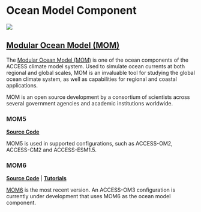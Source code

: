 # <div class="highlight-bg"> Ocean Model Component </div>

<!-- {% include "call_contribute.md" %} -->

<!-- ![Ocean Component Logo](../../assets/component-logos/components-without-titles/ACCESS icon OCEAN.png){align=right width=40%} -->

<img src = "../../../assets/component-logos/component-maps/ocean-component-map.png" class="image-background"></img>

## [Modular Ocean Model (MOM)][mom-wiki]
The [Modular Ocean Model (MOM)][mom-wiki] is one of the ocean components of the ACCESS climate model system. Used to simulate ocean currents at both regional and global scales, MOM is an invaluable tool for studying the global ocean climate system, as well as capabilities for regional and coastal applications. 

MOM is an open source development by a consortium of scientists across several government agencies and academic institutions worldwide. 

### MOM5

[**Source Code**][mom5-github]

MOM5 is used in supported configurations, such as ACCESS-OM2, ACCESS-CM2 and ACCESS-ESM1.5.

### MOM6

[**Source Code**][mom6-github] |
[**Tutorials**][mom6-tutes]

[MOM6][gfdl-web] is the most recent version. An ACCESS-OM3 configuration is currently under development that uses MOM6 as the ocean model component.


[mom5-github]: https://github.com/mom-ocean/MOM5
[mom6-github]: https://github.com/mom-ocean/MOM6
[mom6-tutes]: https://github.com/NOAA-GFDL/MOM6-examples/wiki/Tutorials
[mom-wiki]: https://mom-ocean.github.io/
[gfdl-web]: https://www.gfdl.noaa.gov/mom-ocean-model/
